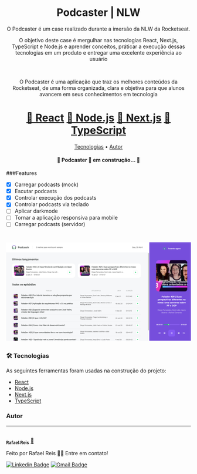 <h1 align="center">Podcaster | NLW</h1>

<p align="center">O Podcaster é um case realizado durante a imersão da NLW da Rocketseat.</p>
<p align="center">O objetivo deste case é mergulhar nas tecnologias React, Next.js, TypeScript e Node.js e aprender conceitos, práticar a execução dessas tecnologias em um produto e entregar uma excelente experiência ao usuário</p>
<br>
<p align="center">O Podcaster é uma aplicação que traz os melhores conteúdos da Rocketseat, de uma forma organizada, clara e objetiva para que alunos avancem em seus conhecimentos em tecnologia</p>


<h1 align="center">
    <a href="https://pt-br.reactjs.org/">🔗 React</a>
<a href="https://nodejs.org/en/">🔗 Node.js</a>
<a href="https://nextjs.org/">🔗 Next.js</a>
<a href="https://www.typescriptlang.org/">🔗 TypeScript</a>
</h1>

<p align="center">
 <a href="#tecnologias">Tecnologias</a> • 
 <a href="#autor">Autor</a>
</p>

<h4 align="center"> 
	🚧  Podcaster 🚀 em construção...  🚧
</h4>

###Features
- [x] Carregar podcasts (mock)
- [x] Escutar podcasts
- [x] Controlar execução dos podcasts
- [x] Controlar podcasts via teclado
- [ ] Aplicar darkmode
- [ ] Tornar a aplicação responsiva para mobile
- [ ] Carregar podcasts (servidor)

<h1 align="center">
  <img alt="Podcaster" title="#Podcaster" src="./assets/banner.png" />
</h1>

### 🛠 Tecnologias

As seguintes ferramentas foram usadas na construção do projeto:

- [React](https://pt-br.reactjs.org/)
- [Node.js](https://nodejs.org/en/)
- [Next.js](https://nextjs.org/)
- [TypeScript](https://www.typescriptlang.org/)

### Autor
---
<a href="https://www.linkedin.com/in/rafael-araujo-reis/">
 <img style="border-radius: 50%;" src="https://media-exp1.licdn.com/dms/image/C4E03AQE0xtGqgN_LJg/profile-displayphoto-shrink_800_800/0/1523476311769?e=1625097600&v=beta&t=uSHybNJAra8b4OSVaVWP8YD8LPk3EeLUU8iKlcon51E" width="100px;" alt=""/>
 <br />
 <sub><b>Rafael Reis</b></sub></a> <a href="https://www.linkedin.com/in/rafael-araujo-reis/" title="Linkedin">🚀</a>


Feito por Rafael Reis 👋🏽  Entre em contato!

[![Linkedin Badge](https://img.shields.io/badge/-Rafael-blue?style=flat-square&logo=Linkedin&logoColor=white&link=https://www.linkedin.com/in/rafael-araujo-reis/)](https://www.linkedin.com/in/rafael-araujo-reis/) 
[![Gmail Badge](https://img.shields.io/badge/-rafa.araujoreis@gmail.com-c14438?style=flat-square&logo=Gmail&logoColor=white&link=mailto:rafa.araujoreis@gmail.com)](mailto:rafa.araujoreis@gmail.com)